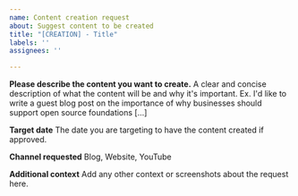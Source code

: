 ```yaml
---
name: Content creation request
about: Suggest content to be created
title: "[CREATION] - Title"
labels: ''
assignees: ''

---
```


**Please describe the content you want to create.**
A clear and concise description of what the content will be and why it's important. Ex. I'd like to write a guest blog post on the importance of why businesses should support open source foundations [...]

**Target date**
The date you are targeting to have the content created if approved.

**Channel requested**
Blog, Website, YouTube

**Additional context**
Add any other context or screenshots about the request here.
